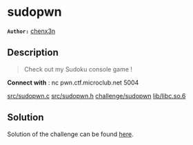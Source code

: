 # sudopwn

**`Author:`** [chenx3n](https://github.com/malikDaCoda)

## Description

> Check out my Sudoku console game !  

**Connect with** : nc pwn.ctf.microclub.net 5004  

[src/sudopwn.c](src/sudopwn.c)
[src/sudopwn.h](src/sudopwn.h)
[challenge/sudopwn](challenge/sudopwn)
[lib/libc.so.6](lib/libc.so.6)

## Solution

Solution of the challenge can be found [here](solution/).
